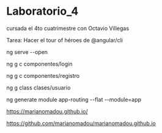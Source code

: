 # Laboratorio_4
cursada el 4to cuatrimestre con Octavio Villegas

Tarea: Hacer el tour of héroes de @angular/cli

ng serve --open

ng g c componentes/login

ng g c componentes/registro

ng g class clases/usuario

ng generate module app-routing --flat --module=app


https://marianomadou.github.io/

https://github.com/marianomadou/marianomadou.github.io
